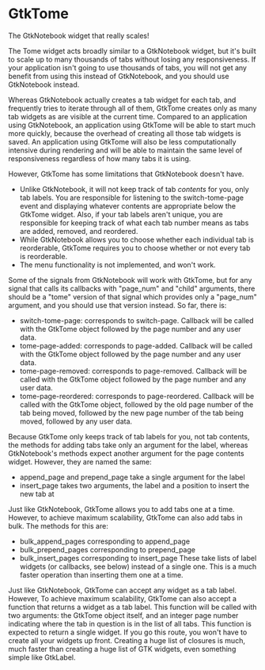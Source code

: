 # GtkTome
The GtkNotebook widget that really scales!

The Tome widget acts broadly similar to a GtkNotebook widget, but it's built to
scale up to many thousands of tabs without losing any responsiveness. If your
application isn't going to use thousands of tabs, you will not get any benefit
from using this instead of GtkNotebook, and you should use GtkNotebook instead.

Whereas GtkNotebook actually creates a tab widget for each tab, and frequently
tries to iterate through all of them, GtkTome creates only as many tab widgets
as are visible at the current time. Compared to an application using
GtkNotebook, an application using GtkTome will be able to start much more
quickly, because the overhead of creating all those tab widgets is saved. An
application using GtkTome will also be less computationally intensive during
rendering and will be able to maintain the same level of responsiveness
regardless of how many tabs it is using.

However, GtkTome has some limitations that GtkNotebook doesn't have.
 * Unlike GtkNotebook, it will not keep track of tab *contents* for you, only
   tab labels. You are responsible for listening to the switch-tome-page event
   and displaying whatever contents are appropriate below the GtkTome widget.
   Also, if your tab labels aren't unique, you are responsible for keeping
   track of what each tab number means as tabs are added, removed, and
   reordered.
 * While GtkNotebook allows you to choose whether each individual tab is
   reorderable, GtkTome requires you to choose whether or not every tab is
   reorderable.
 * The menu functionality is not implemented, and won't work.

Some of the signals from GtkNotebook will work with GtkTome, but for any signal
that calls its callbacks with "page_num" and "child" arguments, there should be
a "tome" version of that signal which provides only a "page_num" argument, and
you should use that version instead. So far, there is:
 * switch-tome-page: corresponds to switch-page. Callback will be called with
   the GtkTome object followed by the page number and any user data.
 * tome-page-added: corresponds to page-added. Callback will be called with the
   GtkTome object followed by the page number and any user data.
 * tome-page-removed: corresponds to page-removed. Callback will be called with
   the GtkTome object followed by the page number and any user data.
 * tome-page-reordered: corresponds to page-reordered. Callback will be called
   with the GtkTome object, followed by the old page number of the tab being
   moved, followed by the new page number of the tab being moved, followed by
   any user data.

Because GtkTome only keeps track of tab labels for you, not tab contents, the
methods for adding tabs take only an argument for the label, whereas
GtkNotebook's methods expect another argument for the page contents widget.
However, they are named the same:
 * append_page and prepend_page take a single argument for the label
 * insert_page takes two arguments, the label and a position to insert the new
   tab at

Just like GtkNotebook, GtkTome allows you to add tabs one at a time. However,
to achieve maximum scalability, GtkTome can also add tabs in bulk. The methods
for this are:
 * bulk_append_pages corresponding to append_page
 * bulk_prepend_pages corresponding to prepend_page
 * bulk_insert_pages corresponding to insert_page
These take lists of label widgets (or callbacks, see below) instead of a single
one. This is a much faster operation than inserting them one at a time.

Just like GtkNotebook, GtkTome can accept any widget as a tab label. However,
To achieve maximum scalability, GtkTome can also accept a function that returns
a widget as a tab label. This function will be called with two arguments: the
GtkTome object itself, and an integer page number indicating where the tab in
question is in the list of all tabs. This function is expected to return a
single widget. If you go this route, you won't have to create all your widgets
up front. Creating a huge list of closures is much, much faster than creating
a huge list of GTK widgets, even something simple like GtkLabel.
